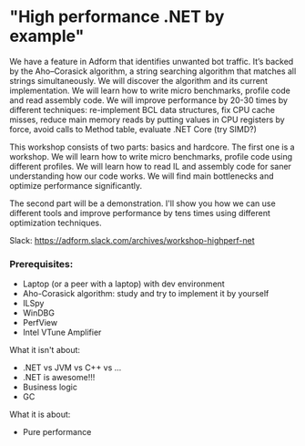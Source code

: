 # "High performance .NET by example"

We have a feature in Adform that identifies unwanted bot traffic. It’s backed by the Aho–Corasick algorithm, a string searching algorithm that matches all strings simultaneously. We will discover the algorithm and its current implementation. We will learn how to write micro benchmarks, profile code and read assembly code. We will improve performance by 20-30 times by different techniques: re-implement BCL data structures, fix CPU cache misses, reduce main memory reads by putting values in CPU registers by force, avoid calls to Method table, evaluate .NET Core (try SIMD?)


This workshop consists of two parts: basics and hardcore.
The first one is a workshop. We will learn how to write micro benchmarks, profile code using different profiles. 
We will learn how to read IL and assembly code for saner understanding how our code works.
We will find main bottlenecks and optimize performance significantly.

The second part will be a demonstration. I'll show you how we can use different tools and improve performance by tens times using different optimization techniques.

Slack: https://adform.slack.com/archives/workshop-highperf-net

### Prerequisites:
- Laptop (or a peer with a laptop) with dev environment 
- Aho-Corasick algorithm: study and try to implement it by yourself
- ILSpy
- WinDBG
- PerfView
- Intel VTune Amplifier

What it isn't about:
* .NET vs JVM vs C++ vs ...
* .NET is awesome!!!
* Business logic
* GC

What it is about:

* Pure performance

